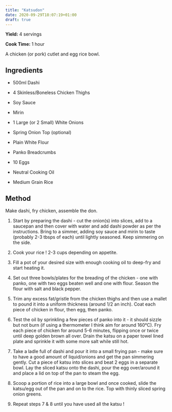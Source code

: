 ```yaml
---
title: "Katsudon"
date: 2020-09-29T18:07:19+01:00
draft: true
---
```


**Yield:** 4 servings

**Cook Time:** 1 hour


A chicken (or pork) cutlet and egg rice bowl. 


## Ingredients


- 500ml Dashi
  
- 4 Skinless/Boneless Chicken Thighs

- Soy Sauce

- Mirin

- 1 Large (or 2 Small) White Onions

- Spring Onion Top (optional)

- Plain White Flour

- Panko Breadcrumbs

- 10 Eggs

- Neutral Cooking Oil

- Medium Grain Rice



## Method

Make dashi, fry chicken, assemble the don. 

1. Start by preparing the dashi - cut the onion(s) into slices, add to a saucepan and then cover with water and add dashi powder as per the instructions. Bring to a simmer, adding soy sauce and mirin to taste (probably 2-3 tbsps of each) until lightly seasoned. Keep simmering on the side.

2. Cook your rice ! 2-3 cups depending on appetite. 

3. Fill a pot of your desired size with enough cooking oil to deep-fry and start heating it.

4. Set out three bowls/plates for the breading of the chicken - one with panko, one with two eggs beaten well and one with flour. Season the flour with salt and black pepper. 

5. Trim any excess fat/gristle from the chicken thighs and then use a mallet to pound it into a uniform thickness (around 1/2 an inch). Coat each piece of chicken in flour, then egg, then panko. 

6. Test the oil by sprinkling a few pieces of panko into it - it should sizzle but not burn (if using a thermometer I think aim for around 160°C). Fry each piece of chicken for around 5-6 minutes, flipping once or twice until deep golden brown all over. Drain the katsu on a paper towel lined plate and sprinkle it with some more salt while still hot.

7. Take a ladle full of dashi and pour it into a small frying pan - make sure to have a good amount of liquid/onions and get the pan simmering gently. Cut a piece of katsu into slices and beat 2 eggs in a separate bowl. Lay the sliced katsu onto the dashi, pour the egg over/around it and place a lid on top of the pan to steam the egg. 

8. Scoop a portion of rice into a large bowl and once cooked, slide the katsu/egg out of the pan and on to the rice. Top with thinly sliced spring onion greens.

9. Repeat steps 7 & 8 until you have used all the katsu ! 